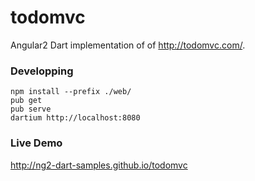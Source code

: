 # todomvc

Angular2 Dart implementation of of http://todomvc.com/.

### Developping

```
npm install --prefix ./web/
pub get
pub serve
dartium http://localhost:8080
```

### Live Demo

http://ng2-dart-samples.github.io/todomvc
